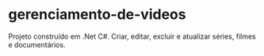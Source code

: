 # gerenciamento-de-videos
Projeto construído em .Net C#. Criar, editar, excluir e atualizar séries, filmes e documentários. 
